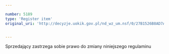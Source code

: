 ```yaml
---

number: 5189
type: 'Register item'
original_uri: 'http://decyzje.uokik.gov.pl/nd_wz_um.nsf/0/27B1526B8AD7A6AFC1257BC5003DD434?OpenDocument'


---
```


Sprzedający zastrzega sobie prawo do zmiany niniejszego regulaminu
